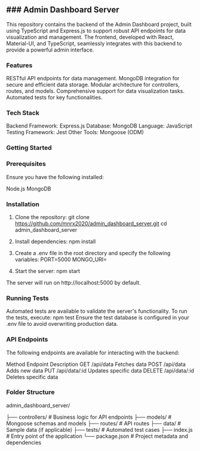 ## ### Admin Dashboard Server


This repository contains the backend of the Admin Dashboard project, built using TypeScript and Express.js to support robust API endpoints for data visualization and management. The frontend, developed with React, Material-UI, and TypeScript, seamlessly integrates with this backend to provide a powerful admin interface.

### Features


RESTful API endpoints for data management.
MongoDB integration for secure and efficient data storage.
Modular architecture for controllers, routes, and models.
Comprehensive support for data visualization tasks.
Automated tests for key functionalities.

### Tech Stack

Backend Framework: Express.js
Database: MongoDB
Language: JavaScript
Testing Framework: Jest
Other Tools: Mongoose (ODM)

### Getting Started

### Prerequisites

Ensure you have the following installed:

Node.js
MongoDB

### Installation
1. Clone the repository:
git clone https://github.com/mnrx2020/admin_dashboard_server.git
cd admin_dashboard_server

2. Install dependencies:
npm install

3. Create a .env file in the root directory and specify the following variables:
PORT=5000
MONGO_URI=<Your MongoDB connection string>

4. Start the server:
npm start

The server will run on http://localhost:5000 by default.

### Running Tests
Automated tests are available to validate the server's functionality. To run the tests, execute:
npm test
Ensure the test database is configured in your .env file to avoid overwriting production data.

### API Endpoints
The following endpoints are available for interacting with the backend:

Method	Endpoint	Description
GET	/api/data	Fetches data
POST	/api/data	Adds new data
PUT	/api/data/:id	Updates specific data
DELETE	/api/data/:id	Deletes specific data

### Folder Structure

admin_dashboard_server/

├── controllers/  # Business logic for API endpoints
├── models/       # Mongoose schemas and models
├── routes/       # API routes
├── data/         # Sample data (if applicable)
├── tests/        # Automated test cases
├── index.js      # Entry point of the application
└── package.json  # Project metadata and dependencies

